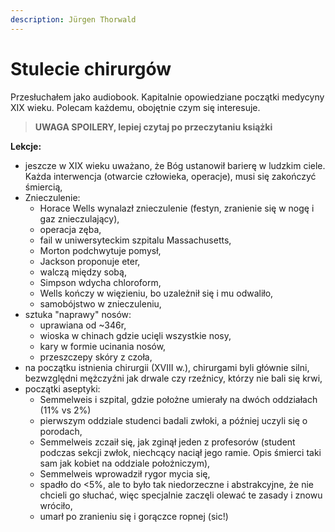 ```yaml
---
description: Jürgen Thorwald
---
```


# Stulecie chirurgów

Przesłuchałem jako audiobook. Kapitalnie opowiedziane początki medycyny XIX wieku. Polecam każdemu, obojętnie czym się interesuje.

> **UWAGA SPOILERY, lepiej czytaj po przeczytaniu książki**


**Lekcje:**
- jeszcze w XIX wieku uważano, że Bóg ustanowił barierę w ludzkim ciele. Każda interwencja (otwarcie człowieka, operacje), musi się zakończyć śmiercią,
- Znieczulenie: 
	- Horace Wells wynalazł znieczulenie (festyn, zranienie się w nogę i gaz znieczulający),
	- operacja zęba, 
	- fail w uniwersyteckim szpitalu Massachusetts, 
	- Morton podchwytuje pomysł, 
	- Jackson proponuje eter, 
	- walczą między sobą, 
	- Simpson wdycha chloroform, 
	- Wells kończy w więzieniu, bo uzależnił się i mu odwaliło, 
	- samobójstwo w znieczuleniu,
- sztuka "naprawy" nosów:
	-  uprawiana od ~346r, 
	- wioska w chinach gdzie ucięli wszystkie nosy, 
	- kary w formie ucinania nosów,
	-  przeszczepy skóry z czoła,
- na początku istnienia chirurgii (XVIII w.), chirurgami byli głównie silni, bezwzględni mężczyźni jak drwale czy rzeźnicy, którzy nie bali się krwi,
- początki aseptyki:
	- Semmelweis i szpital, gdzie położne umierały na dwóch oddziałach (11% vs 2%)
	- pierwszym oddziale studenci badali zwłoki, a później uczyli się o porodach,
	- Semmelweis zczaił się, jak zginął jeden z profesorów (student podczas sekcji zwłok, niechcący naciął jego ramie. Opis śmierci taki sam jak kobiet na oddziale położniczym),
	- Semmelweis wprowadził rygor mycia się,
	- spadło do <5%, ale to było tak niedorzeczne i abstrakcyjne, że nie chcieli go słuchać, więc specjalnie zaczęli olewać te zasady i znowu wróciło,
	- umarł po zranieniu się i gorączce ropnej (sic!)